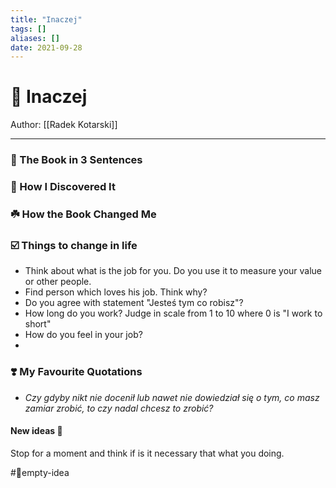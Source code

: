 ```yaml
---
title: "Inaczej"
tags: []
aliases: []
date: 2021-09-28
---
```

# 🦄 Inaczej
Author: [[Radek Kotarski]]
___
### 🚀 The Book in 3 Sentences


### 🔎 How I Discovered It



### ☘️ How the Book Changed Me

### ☑️ Things to change in life
* Think about what is the job for you. Do you use it to measure your value or other people.
* Find person which loves his job. Think why?
* Do you agree with statement "Jesteś tym co robisz"?
* How long do you work? Judge in scale from 1 to 10 where 0 is "I work to short"
* How do you feel in your job?
* 
### ❣️ My Favourite Quotations
* *Czy gdyby nikt nie docenił lub nawet nie dowiedział się o tym, co masz zamiar zrobić, to czy nadal chcesz to zrobić?*
#### New ideas 💭
Stop for a moment and think if is it necessary that what you doing.

#💭empty-idea 